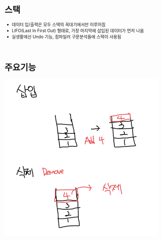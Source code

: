 # 스택

- 데이터 입/출력은 모두 스택의 꼭대기에서만 이루어짐
- LIFO(Last In First Out) 형태로, 가장 마지막에 삽입된 데이터가 먼저 나옴
- 실생활에선 Undo 기능, 컴파일러 구문분석들에 스택이 사용됨

<br>

# 주요기능

![alt text](image.png)
